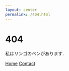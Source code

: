 ```yaml
---
layout: center
permalink: /404.html
---
```


# 404

私はリンゴのペンがあります.

<div class="mt3">
  <a href="{{ site.baseurl }}/" class="button button-blue button-big">Home</a>
  <a href="{{ site.baseurl }}/contact/" class="button button-blue button-big">Contact</a>
</div>
